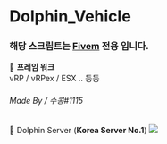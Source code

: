 # Dolphin_Vehicle

### 해당 스크립트는 [Fivem](https://fivem.net/) 전용 입니다.

🔧 **프레임 워크**
</br>
vRP / vRPex / ESX .. 등등

###### Made By / 수콩#1115
🐬 Dolphin Server (__**Korea Server No.1**__) <a href="https://discord.gg/dolp" target="_blank"><img src="https://img.shields.io/badge/Dolphin Discord-5865F2?style=flat-square&logo=Discord&logoColor=FFF"/></a>
